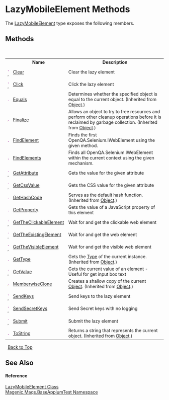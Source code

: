 # LazyMobileElement Methods
 

The <a href="MAQS_5/Appium_AUTOGENERATED/LazyMobileElement_Class">LazyMobileElement</a> type exposes the following members.


## Methods
&nbsp;<table><tr><th></th><th>Name</th><th>Description</th></tr><tr><td>![Public method](media/pubmethod.gif "Public method")![Code example](media/CodeExample.png "Code example")</td><td><a href="MAQS_5/Appium_AUTOGENERATED/LazyMobileElement-Clear_Method">Clear</a></td><td>
Clear the lazy element</td></tr><tr><td>![Public method](media/pubmethod.gif "Public method")![Code example](media/CodeExample.png "Code example")</td><td><a href="MAQS_5/Appium_AUTOGENERATED/LazyMobileElement-Click_Method">Click</a></td><td>
Click the lazy element</td></tr><tr><td>![Public method](media/pubmethod.gif "Public method")</td><td><a href="http://msdn2.microsoft.com/en-us/library/bsc2ak47" target="_blank">Equals</a></td><td>
Determines whether the specified object is equal to the current object.
 (Inherited from <a href="http://msdn2.microsoft.com/en-us/library/e5kfa45b" target="_blank">Object</a>.)</td></tr><tr><td>![Protected method](media/protmethod.gif "Protected method")</td><td><a href="http://msdn2.microsoft.com/en-us/library/4k87zsw7" target="_blank">Finalize</a></td><td>
Allows an object to try to free resources and perform other cleanup operations before it is reclaimed by garbage collection.
 (Inherited from <a href="http://msdn2.microsoft.com/en-us/library/e5kfa45b" target="_blank">Object</a>.)</td></tr><tr><td>![Public method](media/pubmethod.gif "Public method")</td><td><a href="MAQS_5/Appium_AUTOGENERATED/LazyMobileElement-FindElement_Method">FindElement</a></td><td>
Finds the first OpenQA.Selenium.IWebElement using the given method.</td></tr><tr><td>![Public method](media/pubmethod.gif "Public method")</td><td><a href="MAQS_5/Appium_AUTOGENERATED/LazyMobileElement-FindElements_Method">FindElements</a></td><td>
Finds all OpenQA.Selenium.IWebElement within the current context using the given mechanism.</td></tr><tr><td>![Public method](media/pubmethod.gif "Public method")![Code example](media/CodeExample.png "Code example")</td><td><a href="MAQS_5/Appium_AUTOGENERATED/LazyMobileElement-GetAttribute_Method">GetAttribute</a></td><td>
Gets the value for the given attribute</td></tr><tr><td>![Public method](media/pubmethod.gif "Public method")![Code example](media/CodeExample.png "Code example")</td><td><a href="MAQS_5/Appium_AUTOGENERATED/LazyMobileElement-GetCssValue_Method">GetCssValue</a></td><td>
Gets the CSS value for the given attribute</td></tr><tr><td>![Public method](media/pubmethod.gif "Public method")</td><td><a href="http://msdn2.microsoft.com/en-us/library/zdee4b3y" target="_blank">GetHashCode</a></td><td>
Serves as the default hash function.
 (Inherited from <a href="http://msdn2.microsoft.com/en-us/library/e5kfa45b" target="_blank">Object</a>.)</td></tr><tr><td>![Public method](media/pubmethod.gif "Public method")</td><td><a href="MAQS_5/Appium_AUTOGENERATED/LazyMobileElement-GetProperty_Method">GetProperty</a></td><td>
Gets the value of a JavaScript property of this element</td></tr><tr><td>![Public method](media/pubmethod.gif "Public method")![Code example](media/CodeExample.png "Code example")</td><td><a href="MAQS_5/Appium_AUTOGENERATED/LazyMobileElement-GetTheClickableElement_Method">GetTheClickableElement</a></td><td>
Wait for and get the clickable web element</td></tr><tr><td>![Public method](media/pubmethod.gif "Public method")![Code example](media/CodeExample.png "Code example")</td><td><a href="MAQS_5/Appium_AUTOGENERATED/LazyMobileElement-GetTheExistingElement_Method">GetTheExistingElement</a></td><td>
Wait for and get the web element</td></tr><tr><td>![Public method](media/pubmethod.gif "Public method")![Code example](media/CodeExample.png "Code example")</td><td><a href="MAQS_5/Appium_AUTOGENERATED/LazyMobileElement-GetTheVisibleElement_Method">GetTheVisibleElement</a></td><td>
Wait for and get the visible web element</td></tr><tr><td>![Public method](media/pubmethod.gif "Public method")</td><td><a href="http://msdn2.microsoft.com/en-us/library/dfwy45w9" target="_blank">GetType</a></td><td>
Gets the <a href="http://msdn2.microsoft.com/en-us/library/42892f65" target="_blank">Type</a> of the current instance.
 (Inherited from <a href="http://msdn2.microsoft.com/en-us/library/e5kfa45b" target="_blank">Object</a>.)</td></tr><tr><td>![Public method](media/pubmethod.gif "Public method")![Code example](media/CodeExample.png "Code example")</td><td><a href="MAQS_5/Appium_AUTOGENERATED/LazyMobileElement-GetValue_Method">GetValue</a></td><td>
Gets the current value of an element - Useful for get input box text</td></tr><tr><td>![Protected method](media/protmethod.gif "Protected method")</td><td><a href="http://msdn2.microsoft.com/en-us/library/57ctke0a" target="_blank">MemberwiseClone</a></td><td>
Creates a shallow copy of the current <a href="http://msdn2.microsoft.com/en-us/library/e5kfa45b" target="_blank">Object</a>.
 (Inherited from <a href="http://msdn2.microsoft.com/en-us/library/e5kfa45b" target="_blank">Object</a>.)</td></tr><tr><td>![Public method](media/pubmethod.gif "Public method")![Code example](media/CodeExample.png "Code example")</td><td><a href="MAQS_5/Appium_AUTOGENERATED/LazyMobileElement-SendKeys_Method">SendKeys</a></td><td>
Send keys to the lazy element</td></tr><tr><td>![Public method](media/pubmethod.gif "Public method")![Code example](media/CodeExample.png "Code example")</td><td><a href="MAQS_5/Appium_AUTOGENERATED/LazyMobileElement-SendSecretKeys_Method">SendSecretKeys</a></td><td>
Send Secret keys with no logging</td></tr><tr><td>![Public method](media/pubmethod.gif "Public method")![Code example](media/CodeExample.png "Code example")</td><td><a href="MAQS_5/Appium_AUTOGENERATED/LazyMobileElement-Submit_Method">Submit</a></td><td>
Submit the lazy element</td></tr><tr><td>![Public method](media/pubmethod.gif "Public method")</td><td><a href="http://msdn2.microsoft.com/en-us/library/7bxwbwt2" target="_blank">ToString</a></td><td>
Returns a string that represents the current object.
 (Inherited from <a href="http://msdn2.microsoft.com/en-us/library/e5kfa45b" target="_blank">Object</a>.)</td></tr></table>&nbsp;
<a href="#lazymobileelement-methods">Back to Top</a>

## See Also


#### Reference
<a href="MAQS_5/Appium_AUTOGENERATED/LazyMobileElement_Class">LazyMobileElement Class</a><br /><a href="MAQS_5/Appium_AUTOGENERATED/Magenic-Maqs-BaseAppiumTest_Namespace">Magenic.Maqs.BaseAppiumTest Namespace</a><br />